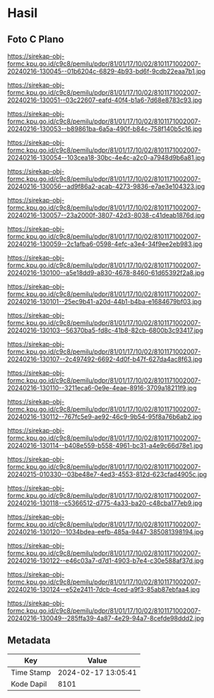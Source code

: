 # Hasil

## Foto C Plano

https://sirekap-obj-formc.kpu.go.id/c9c8/pemilu/pdpr/81/01/17/10/02/8101171002007-20240216-130045--01b6204c-6829-4b93-bd6f-9cdb22eaa7b1.jpg

https://sirekap-obj-formc.kpu.go.id/c9c8/pemilu/pdpr/81/01/17/10/02/8101171002007-20240216-130051--03c22607-eafd-40f4-b1a6-7d68e8783c93.jpg

https://sirekap-obj-formc.kpu.go.id/c9c8/pemilu/pdpr/81/01/17/10/02/8101171002007-20240216-130053--b89861ba-6a5a-490f-b84c-758f140b5c16.jpg

https://sirekap-obj-formc.kpu.go.id/c9c8/pemilu/pdpr/81/01/17/10/02/8101171002007-20240216-130054--103cea18-30bc-4e4c-a2c0-a7948d9b6a81.jpg

https://sirekap-obj-formc.kpu.go.id/c9c8/pemilu/pdpr/81/01/17/10/02/8101171002007-20240216-130056--ad9f86a2-acab-4273-9836-e7ae3e104323.jpg

https://sirekap-obj-formc.kpu.go.id/c9c8/pemilu/pdpr/81/01/17/10/02/8101171002007-20240216-130057--23a2000f-3807-42d3-8038-c41deab1876d.jpg

https://sirekap-obj-formc.kpu.go.id/c9c8/pemilu/pdpr/81/01/17/10/02/8101171002007-20240216-130059--2c1afba6-0598-4efc-a3e4-34f9ee2eb983.jpg

https://sirekap-obj-formc.kpu.go.id/c9c8/pemilu/pdpr/81/01/17/10/02/8101171002007-20240216-130100--a5e18dd9-a830-4678-8460-61d65392f2a8.jpg

https://sirekap-obj-formc.kpu.go.id/c9c8/pemilu/pdpr/81/01/17/10/02/8101171002007-20240216-130101--25ec9b41-a20d-44b1-b4ba-e1684679bf03.jpg

https://sirekap-obj-formc.kpu.go.id/c9c8/pemilu/pdpr/81/01/17/10/02/8101171002007-20240216-130103--56370ba5-fd8c-41b8-82cb-6800b3c93417.jpg

https://sirekap-obj-formc.kpu.go.id/c9c8/pemilu/pdpr/81/01/17/10/02/8101171002007-20240216-130107--2c497492-6692-4d0f-b47f-627da4ac8f63.jpg

https://sirekap-obj-formc.kpu.go.id/c9c8/pemilu/pdpr/81/01/17/10/02/8101171002007-20240216-130110--3211eca6-0e9e-4eae-8916-3709a18211f9.jpg

https://sirekap-obj-formc.kpu.go.id/c9c8/pemilu/pdpr/81/01/17/10/02/8101171002007-20240216-130112--767fc5e9-ae92-46c9-9b54-95f8a76b6ab2.jpg

https://sirekap-obj-formc.kpu.go.id/c9c8/pemilu/pdpr/81/01/17/10/02/8101171002007-20240216-130114--b408e559-b558-4961-bc31-a4e9c66d78e1.jpg

https://sirekap-obj-formc.kpu.go.id/c9c8/pemilu/pdpr/81/01/17/10/02/8101171002007-20240215-010330--03be48e7-4ed3-4553-812d-623cfad4905c.jpg

https://sirekap-obj-formc.kpu.go.id/c9c8/pemilu/pdpr/81/01/17/10/02/8101171002007-20240216-130118--c5366512-d775-4a33-ba20-c48cba177eb9.jpg

https://sirekap-obj-formc.kpu.go.id/c9c8/pemilu/pdpr/81/01/17/10/02/8101171002007-20240216-130120--1034bdea-eefb-485a-9447-385081398194.jpg

https://sirekap-obj-formc.kpu.go.id/c9c8/pemilu/pdpr/81/01/17/10/02/8101171002007-20240216-130122--e46c03a7-d7d1-4903-b7e4-c30e588af37d.jpg

https://sirekap-obj-formc.kpu.go.id/c9c8/pemilu/pdpr/81/01/17/10/02/8101171002007-20240216-130124--e52e2411-7dcb-4ced-a9f3-85ab87ebfaa4.jpg

https://sirekap-obj-formc.kpu.go.id/c9c8/pemilu/pdpr/81/01/17/10/02/8101171002007-20240216-130049--285ffa39-4a87-4e29-94a7-8cefde98ddd2.jpg


## Metadata

| Key        | Value               |
| ---------- | ------------------- |
| Time Stamp | 2024-02-17 13:05:41 |
| Kode Dapil | 8101                |



